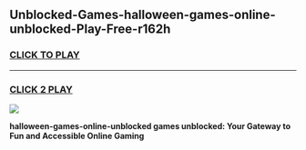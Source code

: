 
## Unblocked-Games-halloween-games-online-unblocked-Play-Free-r162h
<h3>
<a href="https://premium76.site?title=halloween-games-online-unblocked&ref=15A">CLICK TO PLAY</a></h3>
<hr>

<h3>
<a href="https://premium76.site?title=halloween-games-online-unblocked&ref=15A">CLICK 2 PLAY</a>
  
</h3>

<a href="https://premium76.site?title=halloween-games-online-unblocked&ref=15A"><img src="https://clearcache.store/games.png"></a>


**halloween-games-online-unblocked games unblocked: Your Gateway to Fun and Accessible Online Gaming**
